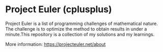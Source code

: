 # Project Euler (cplusplus)

Project Euler is a list of programming challenges of mathematical nature. The challenge is to optimize the method to obtain results in under a minute.This repository is a collection of my solutions and my learnings.

More information: https://projecteuler.net/about
